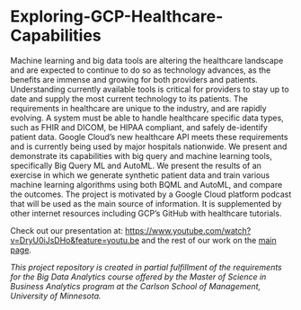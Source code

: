 # Exploring-GCP-Healthcare-Capabilities

Machine learning and big data tools are altering the healthcare landscape and are expected to continue to do so as technology advances, as the benefits are immense and growing for both providers and patients. Understanding currently available tools is critical for providers to stay up to date and supply the most current technology to its patients. The requirements in healthcare are unique to the industry, and are rapidly evolving. A system must be able to handle healthcare specific data types, such as FHIR and DICOM, be HIPAA compliant, and safely de-identify patient data. Google Cloud’s new healthcare API meets these requirements and is currently being used by major hospitals nationwide. We present and demonstrate its capabilities with big query and machine learning tools, specifically Big Query ML and AutoML. We present the results of an exercise in which we generate synthetic patient data and train various machine learning algorithms using both BQML and AutoML, and compare the outcomes. The project is motivated by a Google Cloud platform podcast that will be used as the main source of information. It is supplemented by other internet resources including GCP’s GitHub with healthcare tutorials.   

Check out our presentation at: https://www.youtube.com/watch?v=DryU0iJsDHo&feature=youtu.be and the rest of our work on the [main page](https://github.com/laura-cattaneo/Exploring-GCP-Healthcare-Capabilities).

_This project repository is created in partial fulfillment of the requirements for the Big Data Analytics course offered by the Master of Science in Business Analytics program at the Carlson School of Management, University of Minnesota._
